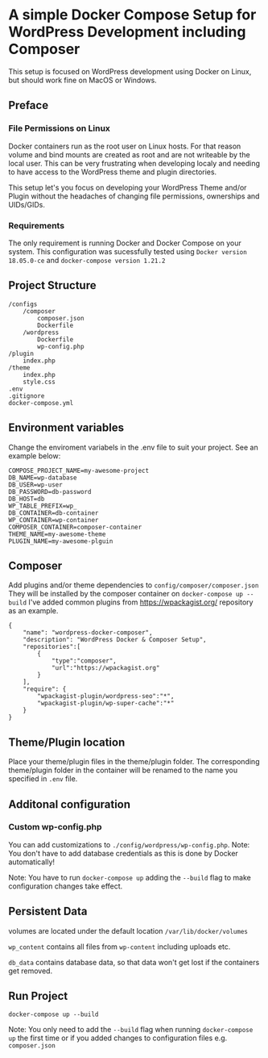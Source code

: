 # A simple Docker Compose Setup for WordPress Development including Composer

This setup is focused on WordPress development using Docker on Linux, but should work fine on MacOS or Windows.

## Preface

### File Permissions on Linux 

Docker containers run as the root user on Linux hosts. For that reason volume and bind mounts are created as root and are not writeable by the local user. This can be very frustrating when developing localy and needing to have access to the WordPress theme and plugin directories.

This setup let's you focus on developing your WordPress Theme and/or Plugin without the headaches of changing file permissions, ownerships and UIDs/GIDs.

### Requirements

The only requirement is running Docker and Docker Compose on your system.
This configuration was sucessfully tested using ``Docker version 18.05.0-ce`` and ``docker-compose version 1.21.2``

## Project Structure

```
/configs
    /composer
        composer.json
        Dockerfile
    /wordpress
        Dockerfile
        wp-config.php
/plugin
    index.php
/theme
    index.php
    style.css
.env
.gitignore
docker-compose.yml
```

## Environment variables

Change the enviroment variabels in the .env file to suit your project.
See an example below:
```
COMPOSE_PROJECT_NAME=my-awesome-project
DB_NAME=wp-database
DB_USER=wp-user
DB_PASSWORD=db-password
DB_HOST=db
WP_TABLE_PREFIX=wp_
DB_CONTAINER=db-container
WP_CONTAINER=wp-container
COMPOSER_CONTAINER=composer-container
THEME_NAME=my-awesome-theme
PLUGIN_NAME=my-awesome-plguin
```

## Composer

Add plugins and/or theme dependencies to ``config/composer/composer.json``
They will be installed by the composer container on ``docker-compose up --build``
I've added common plugins from https://wpackagist.org/ repository as an example.

```
{
    "name": "wordpress-docker-composer",
    "description": "WordPress Docker & Composer Setup",
    "repositories":[
        {
            "type":"composer",
            "url":"https://wpackagist.org"
        }
    ],
    "require": {
        "wpackagist-plugin/wordpress-seo":"*",
        "wpackagist-plugin/wp-super-cache":"*"
    }
}
```

## Theme/Plugin location

Place your theme/plugin files in the theme/plugin folder. The corresponding theme/plugin folder in the container will be renamed to the name you specified in ``.env`` file.

## Additonal configuration

### Custom wp-config.php

You can add customizations to ``./config/wordpress/wp-config.php``.
Note: You don't have to add database credentials as this is done by Docker automatically!

Note: You have to run ``docker-compose up`` adding the ``--build`` flag to make configuration changes take effect.

## Persistent Data

volumes are located under the default location 
``/var/lib/docker/volumes``

``wp_content`` contains all files from ``wp-content``
including uploads etc.

``db_data`` contains database data, so that data won't get lost if the containers get removed.

## Run Project

``docker-compose up --build``

Note: You only need to add the ``--build`` flag when running ``docker-compose up`` the first time or if you added changes to configuration files e.g. ``composer.json``
